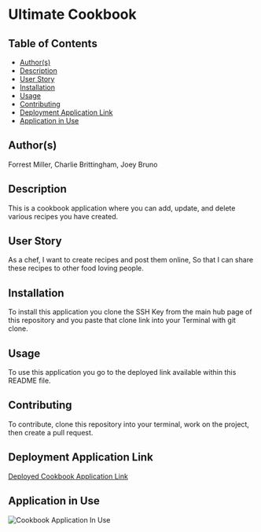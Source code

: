 # Ultimate Cookbook

## Table of Contents
* [Author(s)](#author(s))
* [Description](#description)
* [User Story](#user-story)
* [Installation](#installation)
* [Usage](#usage)
* [Contributing](#contributing)
* [Deployment Application Link](#deployment-application-link)
* [Application in Use](#application-in-use)

## Author(s)
Forrest Miller, Charlie Brittingham, Joey Bruno

## Description
This is a cookbook application where you can add, update, and delete various recipes you have created. 

## User Story
As a chef, I want to create recipes and post them online, So that I can share these recipes to other food loving people.

## Installation
To install this application you clone the SSH Key from the main hub page of this repository and you paste that clone link into your Terminal with git clone.

## Usage
To use this application you go to the deployed link available within this README file.

## Contributing
To contribute, clone this repository into your terminal, work on the project, then create a pull request.

## Deployment Application Link
[Deployed Cookbook Application Link](https://blooming-stream-62429.herokuapp.com/)

## Application in Use
![Cookbook Application In Use](./public/assets/img/burger-time-demo.gif)
